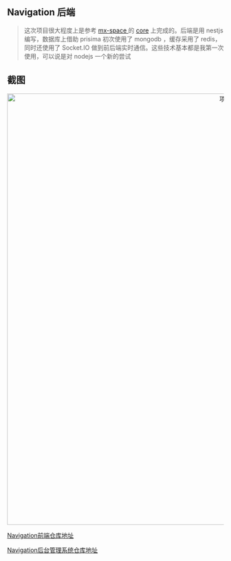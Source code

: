 ## Navigation 后端

> 这次项目很大程度上是参考 [mx-space ](https://github.com/mx-space)的 [core](https://github.com/mx-space/core) 上完成的。后端是用 nestjs 编写，数据库上借助 prisima 初次使用了 mongodb ，缓存采用了 redis，同时还使用了 Socket.IO 做到前后端实时通信。这些技术基本都是我第一次使用，可以说是对 nodejs 一个新的尝试

## 截图



<p align="middle">
<img src="https://y.suemor.com/imagesn-server-1.jpg" width="1000" alt="项目" />
</p>

[Navigation前端仓库地址](https://github.com/suemor233/Navigation) 

[Navigation后台管理系统仓库地址](https://github.com/suemor233/navigation-admin)

